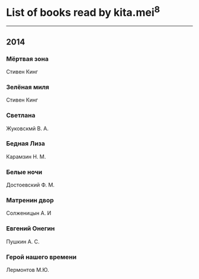 # List of books read by kita.mei<sup>8</sup>
---

## 2014

### Мёртвая зона
Стивен Кинг


### Зелёная миля
Стивен Кинг


### Светлана
Жуковскмй В. А.


### Бедная Лиза
Карамзин Н. М.


### Белые ночи
Достоевский Ф. М.


### Матренин двор
Солженицын А. И


### Евгений Онегин
Пушкин А. С.


### Герой нашего времени
Лермонтов М.Ю.



